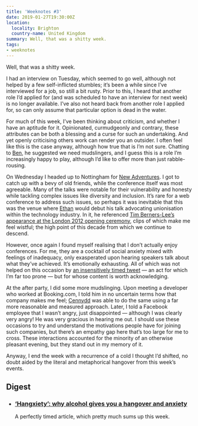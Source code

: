 ```yaml
---
title: 'Weeknotes #3'
date: 2019-01-27T19:30:00Z
location:
  locality: Brighton
  country-name: United Kingdom
summary: Well, that was a shitty week.
tags:
- weeknotes
---
```

Well, that was a shitty week.

I had an interview on Tuesday, which seemed to go well, although not helped by a few self-inflicted stumbles; it’s been a while since I’ve interviewed for a job, so still a bit rusty. Prior to this, I heard that another role I’d applied for (and was scheduled to have an interview for next week) is no longer available. I’ve also not heard back from another role I applied for, so can only assume that particular option is dead in the water.

For much of this week, I’ve been thinking about criticism, and whether I have an aptitude for it. Opinionated, curmudgeonly and contrary, these attributes can be both a blessing and a curse for such an undertaking. And yet openly criticising others work can render you an outsider. I often feel like this is the case anyway, although how true that is I’m not sure. Chatting to [Ben][1], he suggested we need mudslingers, and I guess this is a role I’m increasingly happy to play, although I’d like to offer more than just rabble-rousing.

On Wednesday I headed up to Nottingham for [New Adventures][2]. I got to catch up with a bevy of old friends, while the conference itself was most agreeable. Many of the talks were notable for their vulnerability and honesty while tackling complex issues like diversity and inclusion. It’s rare for a web conference to address such issues, so perhaps it was inevitable that this was the venue where [Ethan][3] would debut his talk advocating unionisation within the technology industry. In it, he referenced [Tim Berners-Lee’s appearance at the London 2012 opening ceremony][4], clips of which make me feel wistful; the high point of this decade from which we continue to descend.

However, once again I found myself realising that I don’t actually enjoy conferences. For me, they are a cocktail of social anxiety mixed with feelings of inadequacy, only exasperated upon hearing speakers talk about what they’ve achieved. It’s emotionally exhausting. All of which was not helped on this occasion by [an insensitively timed tweet][5] — an act for which I’m far too prone — but for whose content is worth acknowledging.

At the after party, I did some more mudslinging. Upon meeting a developer who worked at Booking.com, I told him in no uncertain terms how that company makes me feel; [Cennydd][6] was able to do the same using a far more reasonable and measured approach. Later, I told a Facebook employee that I wasn’t angry, just disappointed — although I was clearly very angry! He was very gracious in hearing me out. I should use these occasions to try and understand the motivations people have for joining such companies, but there’s an empathy gap here that’s too large for me to cross. These interactions accounted for the minority of an otherwise pleasant evening, but they stand out in my memory of it.

Anyway, I end the week with a recurrence of a cold I thought I’d shifted, no doubt aided by the literal and metaphorical hangover from this week’s events.

## Digest

* ### [‘Hangxiety’: why alcohol gives you a hangover and anxiety][7]

    A perfectly timed article, which pretty much sums up this week.

[1]: https://bensauer.net
[2]: https://newadventuresconf.com/2019/
[3]: https://ethanmarcotte.com
[4]: https://www.youtube.com/watch?v=UMNFehJIi0E
[5]: https://paulrobertlloyd.com/notes/1548289381
[6]: https://www.cennydd.com
[7]: https://www.theguardian.com/lifeandstyle/2019/jan/27/hangxiety-why-alcohol-gives-you-a-hangover-and-anxiety

